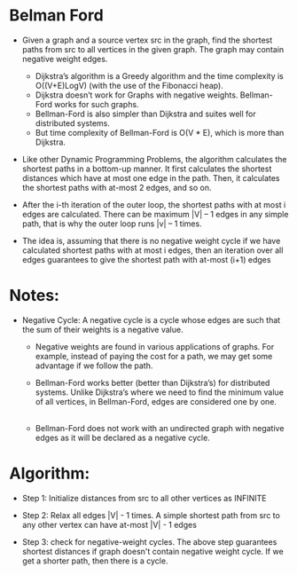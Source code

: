# Belman Ford
* Given a graph and a source vertex src in the graph, find the shortest paths from src to all vertices in the given graph. The graph may contain negative weight edges. 

    * Dijkstra’s algorithm is a Greedy algorithm and the time complexity is O((V+E)LogV) (with the use of the Fibonacci heap). 
    * Dijkstra doesn’t work for Graphs with negative weights. Bellman-Ford works for such graphs.
    * Bellman-Ford is also simpler than Dijkstra and suites well for distributed systems. 
    * But time complexity of Bellman-Ford is O(V * E), which is more than Dijkstra.

* Like other Dynamic Programming Problems, the algorithm calculates the shortest paths in a bottom-up manner. It first calculates the shortest distances which have at most one edge in the path. Then, it calculates the shortest paths with at-most 2 edges, and so on.

* After the i-th iteration of the outer loop, the shortest paths with at most i edges are calculated. There can be maximum |V| – 1 edges in any simple path, that is why the outer loop runs |v| – 1 times.

* The idea is, assuming that there is no negative weight cycle if we have calculated shortest paths with at most i edges, then an iteration over all edges guarantees to give the shortest path with at-most (i+1) edges


# Notes:
* Negative Cycle: A negative cycle is a cycle whose edges are such that the sum of their weights is a negative value.

    * Negative weights are found in various applications of graphs. For example, instead of paying the cost for a path, we may get some advantage if we follow the path.

    * Bellman-Ford works better (better than Dijkstra’s) for distributed systems. Unlike Dijkstra’s where we need to find the minimum value of all vertices, in Bellman-Ford, edges are considered one by one.                                                   
    * Bellman-Ford does not work with an undirected graph with negative edges as it will be declared as a negative cycle.


# Algorithm:

* Step 1: Initialize distances from src to all other vertices as INFINITE

* Step 2: Relax all edges |V| - 1 times. A simple shortest path from src to any other vertex can have at-most |V| - 1 edges

* Step 3: check for negative-weight cycles. The above step guarantees shortest distances if graph doesn't contain negative weight cycle. If we get a shorter path, then there is a cycle.
